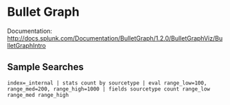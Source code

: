 # Bullet Graph

Documentation:
http://docs.splunk.com/Documentation/BulletGraph/1.2.0/BulletGraphViz/BulletGraphIntro

## Sample Searches

```
index=_internal | stats count by sourcetype | eval range_low=100, range_med=200, range_high=1000 | fields sourcetype count range_low range_med range_high
```